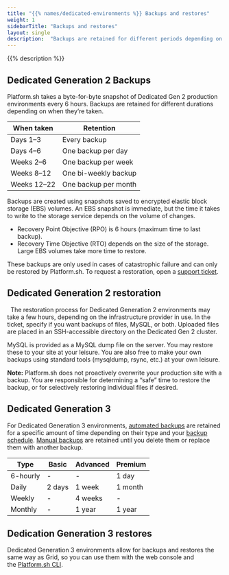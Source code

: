 ```yaml
---
title: "{{% names/dedicated-environments %}} Backups and restores"
weight: 1
sidebarTitle: "Backups and restores"
layout: single
description:  "Backups are retained for different periods depending on various factors and whether you’re using a Dedicated Gen 2 or Dedicated Gen 3 environment. These processes can be either manual or automated."
---
```


{{% description %}}


## Dedicated Generation 2 Backups

Platform.sh takes a byte-for-byte snapshot of Dedicated Gen 2 production environments every 6 hours. Backups are retained for different durations depending on when they’re taken. 

|When taken      |Retention            | 
|----------------|---------------------|
| Days 1–3       | Every backup        |  
| Days 4–6       | One backup per day  |   
| Weeks 2–6      | One backup per week |
| Weeks 8–12     | One bi-weekly backup|   
| Weeks 12–22    | One backup per month|  

Backups are created using snapshots saved to encrypted elastic block storage (EBS) volumes. An EBS snapshot is immediate, but the time it takes to write to the storage service depends on the volume of changes.

-   Recovery Point Objective (RPO) is 6 hours (maximum time to last backup).
-   Recovery Time Objective (RTO) depends on the size of the storage. Large EBS volumes take more time to restore.

These backups are only used in cases of catastrophic failure and can only be restored by Platform.sh. To request a restoration, open a [support ticket](https://docs.platform.sh/learn/overview/get-support.html).

## Dedicated Generation 2 restoration
 
The restoration process for Dedicated Generation 2 environments may take a few hours, depending on the infrastructure provider in use. In the ticket, specify if you want backups of files, MySQL, or both. Uploaded files are placed in an SSH-accessible directory on the Dedicated Gen 2 cluster. 

MySQL is provided as a MySQL dump file on the server. You may restore these to your site at your leisure. You are also free to make your own backups using standard tools (mysqldump, rsync, etc.) at your own leisure.

**Note:** Platform.sh does not proactively overwrite your production site with a backup. You are responsible for determining a “safe” time to restore the backup, or for selectively restoring individual files if desired.

## Dedicated Generation 3 

For Dedicated Generation 3 environments, [automated backups](https://docs.platform.sh/environments/backup.html#use-automated-backups) are retained for a specific amount of time depending on their type and your [backup schedule](https://docs.platform.sh/environments/backup.html#backup-schedule). [Manual backups](https://docs.platform.sh/environments/backup.html#create-a-manual-backup) are retained until you delete them or replace them with another backup.

|Type            |Basic                |Advanced         |Premium    |
|----------------|---------------------|-----------------|-----------|
| 6-hourly       | -                   | -               |1 day      |                
| Daily          | 2 days              | 1 week          |1 month    |
| Weekly         | -                   | 4 weeks         |-          |
| Monthly        | -                   | 1 year          |1 year     | 


## Dedication Generation 3 restores

Dedicated Generation 3 environments allow for backups and restores the same way as Grid, so you can use them with the web console and the [Platform.sh CLI](https://docs.platform.sh/administration/cli.html).